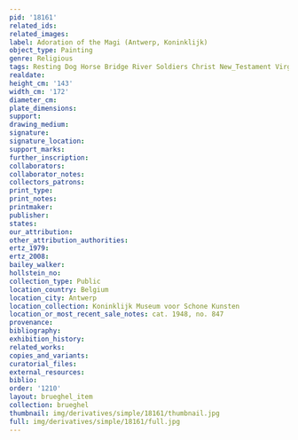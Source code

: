 ```yaml
---
pid: '18161'
related_ids: 
related_images: 
label: Adoration of the Magi (Antwerp, Koninklijk)
object_type: Painting
genre: Religious
tags: Resting Dog Horse Bridge River Soldiers Christ New_Testament Virgin_Mary
realdate: 
height_cm: '143'
width_cm: '172'
diameter_cm: 
plate_dimensions: 
support: 
drawing_medium: 
signature: 
signature_location: 
support_marks: 
further_inscription: 
collaborators: 
collaborator_notes: 
collectors_patrons: 
print_type: 
print_notes: 
printmaker: 
publisher: 
states: 
our_attribution: 
other_attribution_authorities: 
ertz_1979: 
ertz_2008: 
bailey_walker: 
hollstein_no: 
collection_type: Public
location_country: Belgium
location_city: Antwerp
location_collection: Koninklijk Museum voor Schone Kunsten
location_or_most_recent_sale_notes: cat. 1948, no. 847
provenance: 
bibliography: 
exhibition_history: 
related_works: 
copies_and_variants: 
curatorial_files: 
external_resources: 
biblio: 
order: '1210'
layout: brueghel_item
collection: brueghel
thumbnail: img/derivatives/simple/18161/thumbnail.jpg
full: img/derivatives/simple/18161/full.jpg
---
```

